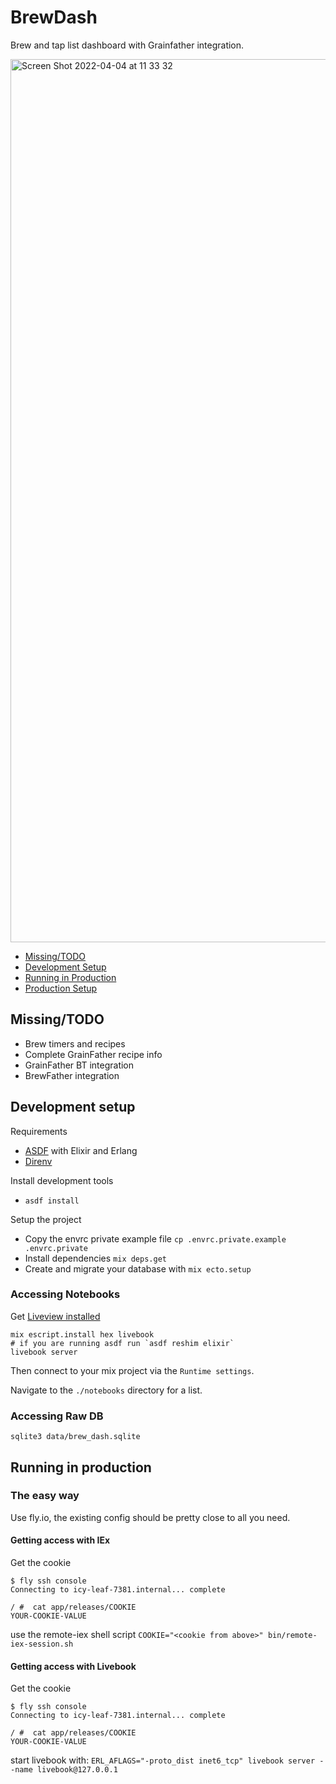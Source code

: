 # BrewDash

Brew and tap list dashboard with Grainfather integration.

<img width="1413" alt="Screen Shot 2022-04-04 at 11 33 32" src="https://user-images.githubusercontent.com/244021/161609092-f93ebee0-e5fa-4e68-ba6c-6f9e52c48cc3.png">

- [Missing/TODO](#missing-todo)
- [Development Setup](#development-setup)
- [Running in Production](#running-in-production)
- [Production Setup](#production-setup)

## Missing/TODO

- Brew timers and recipes
- Complete GrainFather recipe info
- GrainFather BT integration
- BrewFather integration

## Development setup

Requirements
- [ASDF](https://asdf-vm.com/#/) with Elixir and Erlang
- [Direnv](https://direnv.net)

Install development tools

  - `asdf install`

Setup the project

  * Copy the envrc private example file `cp .envrc.private.example .envrc.private`
  * Install dependencies `mix deps.get`
  * Create and migrate your database with `mix ecto.setup`

### Accessing Notebooks

Get [Liveview installed](https://fly.io/blog/livebook-for-app-documentation/)

```
mix escript.install hex livebook
# if you are running asdf run `asdf reshim elixir`
livebook server
```

Then connect to your mix project via the `Runtime settings`.

Navigate to the `./notebooks` directory for a list.

### Accessing Raw DB

`sqlite3 data/brew_dash.sqlite`

## Running in production

### The easy way

Use fly.io, the existing config should be pretty close to all you need.

#### Getting access with IEx

Get the cookie

```
$ fly ssh console
Connecting to icy-leaf-7381.internal... complete

/ #  cat app/releases/COOKIE
YOUR-COOKIE-VALUE
```

use the remote-iex shell script `COOKIE="<cookie from above>" bin/remote-iex-session.sh`

#### Getting access with Livebook

Get the cookie

```
$ fly ssh console
Connecting to icy-leaf-7381.internal... complete

/ #  cat app/releases/COOKIE
YOUR-COOKIE-VALUE
```

start livebook with: `ERL_AFLAGS="-proto_dist inet6_tcp" livebook server --name livebook@127.0.0.1`
